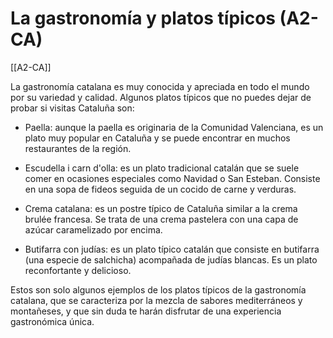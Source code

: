 # La gastronomía y platos típicos (A2-CA)

[[A2-CA]]

La gastronomía catalana es muy conocida y apreciada en todo el mundo por su variedad y calidad. Algunos platos típicos que no puedes dejar de probar si visitas Cataluña son:

- Paella: aunque la paella es originaria de la Comunidad Valenciana, es un plato muy popular en Cataluña y se puede encontrar en muchos restaurantes de la región.

- Escudella i carn d'olla: es un plato tradicional catalán que se suele comer en ocasiones especiales como Navidad o San Esteban. Consiste en una sopa de fideos seguida de un cocido de carne y verduras.

- Crema catalana: es un postre típico de Cataluña similar a la crema brulée francesa. Se trata de una crema pastelera con una capa de azúcar caramelizado por encima.

- Butifarra con judías: es un plato típico catalán que consiste en butifarra (una especie de salchicha) acompañada de judías blancas. Es un plato reconfortante y delicioso.

Estos son solo algunos ejemplos de los platos típicos de la gastronomía catalana, que se caracteriza por la mezcla de sabores mediterráneos y montañeses, y que sin duda te harán disfrutar de una experiencia gastronómica única.
